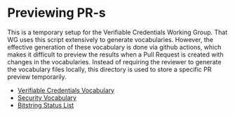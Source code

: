 # Previewing PR-s

This is a temporary setup for the Verifiable Credentials Working Group. That WG uses this script extensively to generate vocabularies. However, the effective generation of these vocabulary is done via github actions, which makes it difficult to preview the results when a Pull Request is created with changes in the vocabularies. Instead of requiring the reviewer to generate the vocabulary files locally, this directory is used to store a specific PR preview temporarily.

- [Verifiable Credentials Vocabulary](./vcdm/)
- [Security Vocabulary](./di/)
- [Bitstring Status List](./sl)
